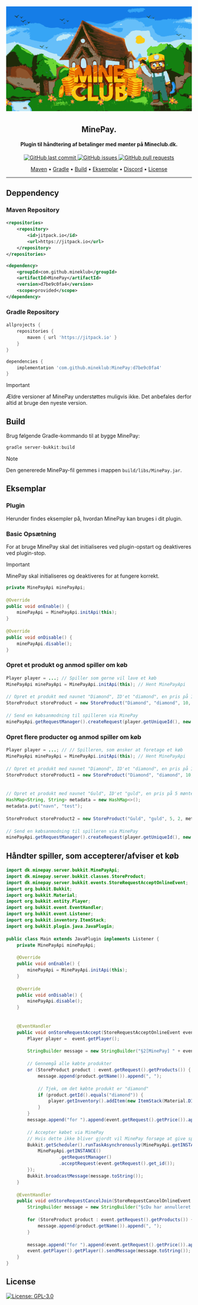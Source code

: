 <a id="readme-top"></a>

<h1 align="center">
  <br>
  <a href="https://github.com/mineklub/MinePay/releases"><img src="https://raw.githubusercontent.com/bondegaard/MinePay/main/.github/mineclub_logo.svg" alt="MineClub Logo"></a>
</h1>

<h2 align="center">MinePay.</h2>

<h4 align="center">Plugin til håndtering af betalinger med mønter på Mineclub.dk.</h4>

<p align="center">
    <a href="https://github.com/mineklub/MinePay/commits/main">
    <img src="https://img.shields.io/github/last-commit/mineklub/MinePay.svg?style=flat-square&logo=github&logoColor=white"
         alt="GitHub last commit">
    <a href="https://github.com/mineklub/MinePay/issues">
    <img src="https://img.shields.io/github/issues-raw/mineklub/MinePay.svg?style=flat-square&logo=github&logoColor=white"
         alt="GitHub issues">
    <a href="https://github.com/mineklub/MinePay/pulls">
    <img src="https://img.shields.io/github/issues-pr-raw/mineklub/MinePay.svg?style=flat-square&logo=github&logoColor=white"
         alt="GitHub pull requests">
</p>

<p align="center">
  <a href="#maven">Maven</a> •
  <a href="#gradle">Gradle</a> •
  <a href="#build">Build</a> •
  <a href="#eksemplar">Eksemplar</a> •
  <a href="https://discord.gg/ePxVMN5ACh">Discord</a> •
  <a href="#license">License</a>
</p>

---
## Deppendency

<a id="maven"></a>
### Maven Repository
```xml
<repositories>
    <repository>
        <id>jitpack.io</id>
        <url>https://jitpack.io</url>
    </repository>
</repositories>
```
```xml
<dependency>
    <groupId>com.github.mineklub</groupId>
    <artifactId>MinePay</artifactId>
    <version>d7be9c0fa4</version>
    <scope>provided</scope>
</dependency>
```
### Gradle Repository
<a id="gradle"></a>
```gradle
allprojects {
    repositories {
        maven { url 'https://jitpack.io' }
    }
}

```

```gradle
dependencies {
    implementation 'com.github.mineklub:MinePay:d7be9c0fa4'
}

```

> [!IMPORTANT]  
> Ældre versioner af MinePay understøttes muligvis ikke. Det anbefales derfor altid at bruge den nyeste version.

<a id="build"></a>
## Build
Brug følgende Gradle-kommando til at bygge MinePay:

```gradle
gradle server-bukkit:build
```
> [!NOTE]  
> Den genererede MinePay-fil gemmes i mappen `build/libs/MinePay.jar`.
>

<a id="eksemplar"></a>
## Eksemplar

### Plugin
Herunder findes eksempler på, hvordan MinePay kan bruges i dit plugin.

### Basic Opsætning
For at bruge MinePay skal det initialiseres ved plugin-opstart og deaktiveres ved plugin-stop.

> [!IMPORTANT]  
> MinePay skal initialiseres og deaktiveres for at fungere korrekt.


```java
private MinePayApi minePayApi;

@Override
public void onEnable() {
    minePayApi = MinePayApi.initApi(this);
}

@Override
public void onDisable() {
    minePayApi.disable();
}
```

### Opret et produkt og anmod spiller om køb
```java
Player player = ...; // Spiller som gerne vil lave et køb
MinePayApi minePayApi = MinePayApi.initApi(this); // Hent MinePayApi

// Opret et produkt med navnet "Diamond", ID'et "diamond", en pris på 10 mønter og et antal på 1.
StoreProduct storeProduct = new StoreProduct("Diamond", "diamond", 10, 1);

// Send en købsanmodning til spilleren via MinePay
minePayApi.getRequestManager().createRequest(player.getUniqueId(), new StoreProduct[] {storeProduct})
```

### Opret flere producter og anmod spiller om køb
```java
Player player = ...; // // Spilleren, som ønsker at foretage et køb
MinePayApi minePayApi = MinePayApi.initApi(this); // Hent MinePayApi

// Opret et produkt med navnet "Diamond", ID'et "diamond", en pris på 10 mønter og et antal på 1.
StoreProduct storeProduct1 = new StoreProduct("Diamond", "diamond", 10, 1);


// Opret et produkt med navnet "Guld", ID'et "guld", en pris på 5 mønter, et antal på 2 og metadata med navn="test".
HashMap<String, String> metadata = new HashMap<>();
metadata.put("navn", "test");
        
StoreProduct storeProduct2 = new StoreProduct("Guld", "guld", 5, 2, metadata);

// Send en købsanmodning til spilleren via MinePay
minePayApi.getRequestManager().createRequest(player.getUniqueId(), new StoreProduct[] {storeProduct, storeProduct2})
```

## Håndter spiller, som accepterer/afviser et køb
```java
import dk.minepay.server.bukkit.MinePayApi;
import dk.minepay.server.bukkit.classes.StoreProduct;
import dk.minepay.server.bukkit.events.StoreRequestAcceptOnlineEvent;
import org.bukkit.Bukkit;
import org.bukkit.Material;
import org.bukkit.entity.Player;
import org.bukkit.event.EventHandler;
import org.bukkit.event.Listener;
import org.bukkit.inventory.ItemStack;
import org.bukkit.plugin.java.JavaPlugin;

public class Main extends JavaPlugin implements Listener {
    private MinePayApi minePayApi;

    @Override
    public void onEnable() {
        minePayApi = MinePayApi.initApi(this);
    }

    @Override
    public void onDisable() {
        minePayApi.disable();
    }


    @EventHandler
    public void onStoreRequestAccept(StoreRequestAcceptOnlineEvent event) {
        Player player =  event.getPlayer();
        
        StringBuilder message = new StringBuilder("§2[MinePay] " + event.getPlayer().getName() + " har købt: ");

        // Gennemgå alle købte produkter
        or (StoreProduct product : event.getRequest().getProducts()) {
            message.append(product.getName()).append(", ");

            // Tjek, om det købte produkt er "diamond"
            if (product.getId().equals("diamond")) {
                player.getInventory().addItem(new ItemStack(Material.DIAMOND));
            }
        }
        message.append("for ").append(event.getRequest().getPrice()).append(" mønter.");

        // Accepter købet via MinePay
        // Hvis dette ikke bliver gjordt vil MinePay forsøge at give spilleren købet flere gange indtil købet enden er accepteret eller afvist
        Bukkit.getScheduler().runTaskAsynchronously(MinePayApi.getINSTANCE().getPlugin(), () -> {
            MinePayApi.getINSTANCE()
                    .getRequestManager()
                    .acceptRequest(event.getRequest().get_id());
        });
        Bukkit.broadcastMessage(message.toString());
    }

    @EventHandler
    public void onStoreRequestCancelJoin(StoreRequestCancelOnlineEvent event) {
        StringBuilder message = new StringBuilder("§cDu har annulleret købet af: ");

        for (StoreProduct product : event.getRequest().getProducts()) {
            message.append(product.getName()).append(", ");
        }

        message.append("for ").append(event.getRequest().getPrice()).append(" mønter.");
        event.getPlayer().getPlayer().sendMessage(message.toString());
    }
}
```

## License

[![License: GPL-3.0](https://img.shields.io/badge/License-GPL%203.0-lightgrey.svg)](https://tldrlegal.com/license/gnu-general-public-license-v3-gpl-3)